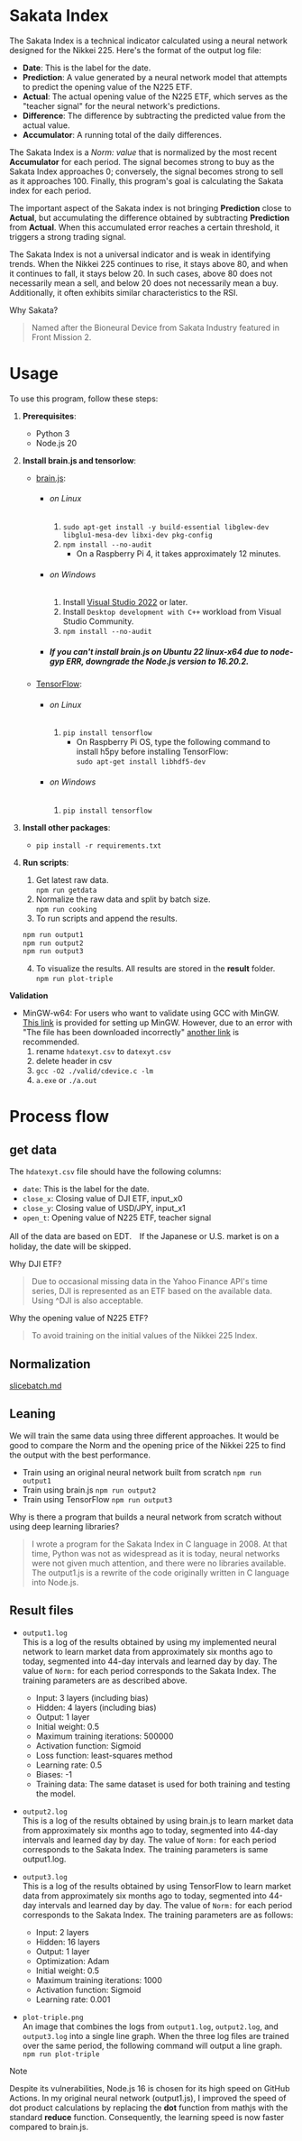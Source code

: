 # Sakata Index

The Sakata Index is a technical indicator calculated using a neural network designed for the Nikkei 225. Here's the format of the output log file:

- **Date**: This is the label for the date.
- **Prediction**: A value generated by a neural network model that attempts to predict the opening value of the N225 ETF.
- **Actual**: The actual opening value of the N225 ETF, which serves as the "teacher signal" for the neural network's predictions.
- **Difference**: The difference by subtracting the predicted value from the actual value.
- **Accumulator**: A running total of the daily differences.

The Sakata Index is a *Norm: value* that is normalized by the most recent **Accumulator** for each period. The signal becomes strong to buy as the Sakata Index approaches 0; conversely, the signal becomes strong to sell as it approaches 100. Finally, this program's goal is calculating the Sakata index for each period.  

The important aspect of the Sakata index is not bringing **Prediction** close to **Actual**, but accumulating the difference obtained by subtracting **Prediction** from **Actual**. When this accumulated error reaches a certain threshold, it triggers a strong trading signal.  

The Sakata Index is not a universal indicator and is weak in identifying trends. When the Nikkei 225 continues to rise, it stays above 80, and when it continues to fall, it stays below 20. In such cases, above 80 does not necessarily mean a sell, and below 20 does not necessarily mean a buy. Additionally, it often exhibits similar characteristics to the RSI.  

Why Sakata?
> Named after the Bioneural Device from Sakata Industry featured in Front Mission 2.

# Usage

To use this program, follow these steps:

1. **Prerequisites**:
   - Python 3
   - Node.js 20

2. **Install brain.js and tensorlow**:
   - [brain.js](https://github.com/BrainJS/brain.js):
      - ###### on Linux
         1. `sudo apt-get install -y build-essential libglew-dev libglu1-mesa-dev libxi-dev pkg-config` 
         2. `npm install --no-audit`
            - On a Raspberry Pi 4, it takes approximately 12 minutes.
      - ###### on Windows
         1. Install [Visual Studio 2022](https://visualstudio.microsoft.com/downloads) or later.
         2. Install `Desktop development with C++` workload from Visual Studio Community.
         3. `npm install --no-audit`
      - ##### If you can't install brain.js on Ubuntu 22 linux-x64 due to node-gyp ERR, downgrade the Node.js version to 16.20.2.

   - [TensorFlow](https://www.tensorflow.org):
      - ###### on Linux
         1. `pip install tensorflow`
            - On Raspberry Pi OS, type the following command to install h5py before installing TensorFlow:  
            `sudo apt-get install libhdf5-dev`
      - ###### on Windows
         1. `pip install tensorflow`

3. **Install other packages**:
   - `pip install -r requirements.txt`

3. **Run scripts**:
   1. Get latest raw data.  
   `npm run getdata`
   2. Normalize the raw data and split by batch size.  
   `npm run cooking`
   3. To run scripts and append the results.  
   ```bash
   npm run output1
   npm run output2
   npm run output3
   ```
   4. To visualize the results. All results are stored in the **result** folder.  
   `npm run plot-triple`

**Validation**
   - MinGW-w64: For users who want to validate using GCC with MinGW.  
      [This link](https://code.visualstudio.com/docs/cpp/config-mingw) is provided for setting up MinGW. However, due to an error with "The file has been downloaded incorrectly" [another link](https://winlibs.com/) is recommended.  
      1. rename `hdatexyt.csv` to `datexyt.csv`
      2. delete header in csv
      3. `gcc -O2 ./valid/cdevice.c -lm` 
      4. `a.exe` or `./a.out`  

# Process flow

## get data

The `hdatexyt.csv` file should have the following columns:

- `date`: This is the label for the date.
- `close_x`: Closing value of DJI ETF, input_x0
- `close_y`: Closing value of USD/JPY, input_x1
- `open_t`: Opening value of N225 ETF, teacher signal

All of the data are based on EDT.　If the Japanese or U.S. market is on a holiday, the date will be skipped.

Why DJI ETF?
> Due to occasional missing data in the Yahoo Finance API's time series, DJI is represented as an ETF based on the available data. Using ^DJI is also acceptable.

Why the opening value of N225 ETF?
> To avoid training on the initial values of the Nikkei 225 Index.

## Normalization

[slicebatch.md](https://github.com/BEROCHLU/sakata/blob/main/docs/slicebatch.md)

## Leaning
We will train the same data using three different approaches. It would be good to compare the Norm and the opening price of the Nikkei 225 to find the output with the best performance.

- Train using an original neural network built from scratch
   `npm run output1`
- Train using brain.js
   `npm run output2`
- Train using TensorFlow
   `npm run output3`

Why is there a program that builds a neural network from scratch without using deep learning libraries?
> I wrote a program for the Sakata Index in C language in 2008. At that time, Python was not as widespread as it is today, neural networks were not given much attention, and there were no libraries available. The output1.js is a rewrite of the code originally written in C language into Node.js.

## Result files

- `output1.log`  
  This is a log of the results obtained by using my implemented neural network to learn market data from approximately six months ago to today, segmented into 44-day intervals and learned day by day. The value of `Norm:` for each period corresponds to the Sakata Index. The training parameters are as described above.
  - Input: 3 layers (including bias)
  - Hidden: 4 layers (including bias)
  - Output: 1 layer
  - Initial weight: 0.5
  - Maximum training iterations: 500000
  - Activation function: Sigmoid
  - Loss function: least-squares method
  - Learning rate: 0.5
  - Biases: -1
  - Training data: The same dataset is used for both training and testing the model.

- `output2.log`  
  This is a log of the results obtained by using brain.js to learn market data from approximately six months ago to today, segmented into 44-day intervals and learned day by day. The value of `Norm:` for each period corresponds to the Sakata Index. The training parameters is same output1.log.

- `output3.log`  
  This is a log of the results obtained by using TensorFlow to learn market data from approximately six months ago to today, segmented into 44-day intervals and learned day by day. The value of `Norm:` for each period corresponds to the Sakata Index. The training parameters are as follows:
  - Input: 2 layers
  - Hidden: 16 layers
  - Output: 1 layer
  - Optimization: Adam
  - Initial weight: 0.5
  - Maximum training iterations: 1000
  - Activation function: Sigmoid
  - Learning rate: 0.001

- `plot-triple.png`  
  An image that combines the logs from `output1.log`, `output2.log`, and `output3.log` into a single line graph.
  When the three log files are trained over the same period, the following command will output a line graph.  
  `npm run plot-triple`

> [!NOTE]
> Despite its vulnerabilities, Node.js 16 is chosen for its high speed on GitHub Actions. In my original neural network (output1.js), I improved the speed of dot product calculations by replacing the **dot** function from mathjs with the standard **reduce** function. Consequently, the learning speed is now faster compared to brain.js.
